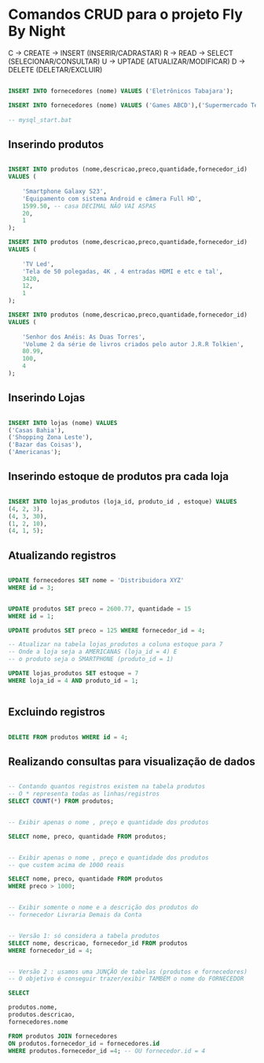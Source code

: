 # Comandos CRUD para o projeto Fly By Night 

C -> CREATE -> INSERT (INSERIR/CADRASTAR)
R -> READ -> SELECT (SELECIONAR/CONSULTAR)
U -> UPTADE (ATUALIZAR/MODIFICAR)
D -> DELETE (DELETAR/EXCLUIR)

```sql

INSERT INTO fornecedores (nome) VALUES ('Eletrônicos Tabajara');

INSERT INTO fornecedores (nome) VALUES ('Games ABCD'),('Supermercado Tem de Tudo'),('Livraria Demais da Conta');
 
-- mysql_start.bat

```

## Inserindo produtos 

```sql

INSERT INTO produtos (nome,descricao,preco,quantidade,fornecedor_id) 
VALUES (
    
    'Smartphone Galaxy S23',
    'Equipamento com sistema Android e câmera Full HD',
    1599.50, -- casa DECIMAL NÃO VAI ASPAS
    20,
    1
);

INSERT INTO produtos (nome,descricao,preco,quantidade,fornecedor_id) 
VALUES (
    
    'TV Led',
    'Tela de 50 polegadas, 4K , 4 entradas HDMI e etc e tal',
    3420, 
    12,
    1
);

INSERT INTO produtos (nome,descricao,preco,quantidade,fornecedor_id) 
VALUES (
    
    'Senhor dos Anéis: As Duas Torres',
    'Volume 2 da série de livros criados pelo autor J.R.R Tolkien',
    80.99, 
    100,
    4
);


```

## Inserindo Lojas

```sql

INSERT INTO lojas (nome) VALUES
('Casas Bahia'),
('Shopping Zona Leste'),
('Bazar das Coisas'),
('Americanas');


```

## Inserindo estoque de produtos pra cada loja


```sql

INSERT INTO lojas_produtos (loja_id, produto_id , estoque) VALUES
(4, 2, 3),
(4, 3, 30),
(1, 2, 10),
(4, 1, 5);

```

## Atualizando registros 

```sql

UPDATE fornecedores SET nome = 'Distribuidora XYZ'
WHERE id = 3;


UPDATE produtos SET preco = 2600.77, quantidade = 15
WHERE id = 1;

UPDATE produtos SET preco = 125 WHERE fornecedor_id = 4;

-- Atualizar na tabela lojas_produtos a coluna estoque para 7 
-- Onde a loja seja a AMERICANAS (loja_id = 4) E 
-- o produto seja o SMARTPHONE (produto_id = 1)

UPDATE lojas_produtos SET estoque = 7 
WHERE loja_id = 4 AND produto_id = 1;



```

## Excluindo registros 


```sql

DELETE FROM produtos WHERE id = 4;


```



## Realizando consultas para visualização de dados 



```sql

-- Contando quantos registros existem na tabela produtos 
-- O * representa todas as linhas/registros 
SELECT COUNT(*) FROM produtos;


-- Exibir apenas o nome , preço e quantidade dos produtos 

SELECT nome, preco, quantidade FROM produtos;


-- Exibir apenas o nome , preço e quantidade dos produtos 
-- que custem acima de 1000 reais 

SELECT nome, preco, quantidade FROM produtos
WHERE preco > 1000;


-- Exibir somente o nome e a descrição dos produtos do 
-- fornecedor Livraria Demais da Conta


-- Versão 1: só considera a tabela produtos 
SELECT nome, descricao, fornecedor_id FROM produtos
WHERE fornecedor_id = 4;


-- Versão 2 : usamos uma JUNÇÃO de tabelas (produtos e fornecedores)
-- O objetivo é conseguir trazer/exibir TAMBÉM o nome do FORNECEDOR 

SELECT 

produtos.nome, 
produtos.descricao, 
fornecedores.nome 

FROM produtos JOIN fornecedores 
ON produtos.fornecedor_id = fornecedores.id
WHERE produtos.fornecedor_id =4; -- OU fornecedor.id = 4

```






